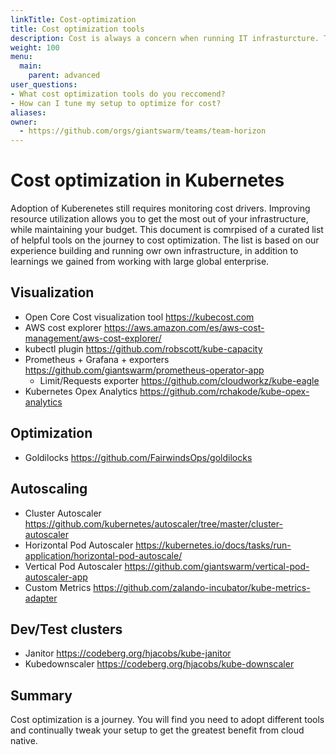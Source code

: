 ```yaml
---
linkTitle: Cost-optimization
title: Cost optimization tools
description: Cost is always a concern when running IT infrasturcture. This document is a curated list of cost optimization tools that we have found to be valuable for our customers and oursleves.
weight: 100
menu:
  main:
    parent: advanced
user_questions:
- What cost optimization tools do you reccomend?
- How can I tune my setup to optimize for cost?
aliases:
owner:
  - https://github.com/orgs/giantswarm/teams/team-horizon
---
```


# Cost optimization in Kubernetes

Adoption of Kuberenetes still requires monitoring cost drivers. Improving resource utilization allows you to get the most out of your infrastructure, while maintaining your budget. This document is comrpised of a curated list of helpful tools on the journey to cost optimization. The list is based on our experience building and running owr own infrastructure, in addition to learnings we gained from working with large global enterprise.

## Visualization

- Open Core Cost visualization tool https://kubecost.com
- AWS cost explorer https://aws.amazon.com/es/aws-cost-management/aws-cost-explorer/ 
- kubectl plugin https://github.com/robscott/kube-capacity
- Prometheus + Grafana + exporters https://github.com/giantswarm/prometheus-operator-app
   - Limit/Requests exporter https://github.com/cloudworkz/kube-eagle  
- Kubernetes Opex Analytics https://github.com/rchakode/kube-opex-analytics

## Optimization

- Goldilocks https://github.com/FairwindsOps/goldilocks

## Autoscaling

- Cluster Autoscaler https://github.com/kubernetes/autoscaler/tree/master/cluster-autoscaler
- Horizontal Pod Autoscaler https://kubernetes.io/docs/tasks/run-application/horizontal-pod-autoscale/
- Vertical Pod Autoscaler https://github.com/giantswarm/vertical-pod-autoscaler-app
- Custom Metrics https://github.com/zalando-incubator/kube-metrics-adapter 

## Dev/Test clusters

- Janitor https://codeberg.org/hjacobs/kube-janitor
- Kubedownscaler https://codeberg.org/hjacobs/kube-downscaler

## Summary

Cost optimization is a journey. You will find you need to adopt different tools and continually tweak your setup to get the greatest benefit from cloud native.

